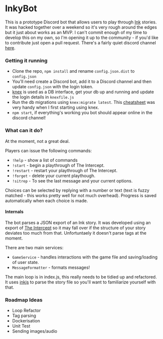 # InkyBot

This is a prototype Discord bot that allows users to play through [Ink](https://www.inklestudios.com/ink/) stories. It was hacked together over a weekend so it's very rough around the edges but it just about works as an MVP. I can't commit enough of my time to develop this on my own, so I'm opening it up to the community - if you'd like to contribute just open a pull request. 
There's a fairly quiet discord channel [here](http://discord.gg/an4dU3r).

### Getting it running

- Clone the repo, `npm install` and rename `config.json.dist` to `config.json`
- You'll need create a Discord bot, add it to a Discord channel and then update `config.json` with the login token.
- [knex](http://knexjs.org/) is used as a DB interface, get your db up and running and update the login details in `knexfile.js`
- Run the db migrations using `knex:migrate latest`. This [cheatsheet](https://devhints.io/knex) was very handy when I first starting using knex. 
- `npm start`, if everything's working you bot should appear online in the discord channel!

### What can it do?

At the moment, not a great deal. 

Players can issue the following commands:

- `!help` - show a list of commands
- `!start` - begin a playthrough of The Intercept.
- `!restart` - restart your playthrough of The Intercept.
- `!forget` - delete your current playthough.
- `!sitrep` - To see the last message and your current options. 

Choices can be selected by replying with a number or text (text is fuzzy matched - this works pretty well for not much overhead). Progress is saved automatically when each choice is made.

#### Internals

The bot parses a JSON export of an Ink story. It was developed using an export of [The Intercept](https://www.inklestudios.com/ink/theintercept/) so it may fall over if the structure of your story deviates too much from that. Unfortuntaely it doesn't parse tags at the moment.

There are two main services:

- `GameService` - handles interactions with the game file and saving/loading of user state.
- `MessageFormatter` - formats messages!

The main loop is in index.js, this really needs to be tidied up and refactored. It uses [inkjs](https://github.com/y-lohse/inkjs) to parse the story file so you'll want to familiarize yourself with that.

### Roadmap Ideas

 - Loop Refactor
 - Tag parsing
 - Dockerisation
 - Unit Test
 - Sending images/audio
